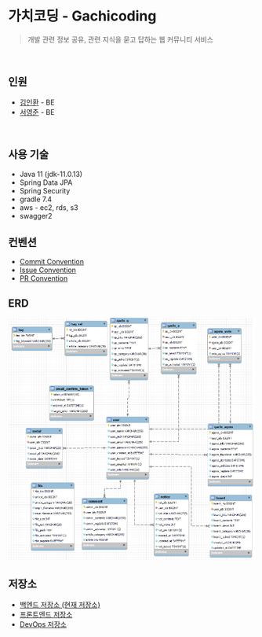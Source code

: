 # 가치코딩 - Gachicoding
> 개발 관련 정보 공유, 관련 지식을 묻고 답하는 웹 커뮤니티 서비스 <br>

<br>

## 인원 
* [김인환](https://github.com/inhwanK) - BE
* [서영준](https://github.com/95Seo) - BE

[//]: # (* [김인표]&#40;https://github.com/kiminpyo&#41;)
[//]: # (* [배지왕]&#40;https://github.com/BAE-JI-WANG&#41;)
[//]: # (* [김세현]&#40;https://github.com/saehyen&#41;)

<br>

## 사용 기술
* Java 11 (jdk-11.0.13)
* Spring Data JPA
* Spring Security 
* gradle 7.4
* aws - ec2, rds, s3
* swagger2

## 컨벤션
- [Commit Convention](https://github.com/95Seo/gachicoding/blob/develop/document/convention/commit_convention.md)
- [Issue Convention](https://github.com/95Seo/gachicoding/blob/develop/document/convention/issue_convention.md)
- [PR Convention](https://github.com/95Seo/gachicoding/blob/develop/document/convention/pull_request_convention.md)

## ERD
![](document/erd.png)

## 저장소
* [백엔드 저장소 (현재 저장소)](https://github.com/inhwanK/gachicoding)
* [프론트엔드 저장소](https://github.com/kiminpyo/gachicoding-front-next)
* [DevOps 저장소](https://github.com/BAE-JI-WANG/gachicoding_DevOps)

<br>


[//]: # (## 프로젝트 이슈 정리)

[//]: # (* [Spring Boot 환경에서 CORS 정책 설정 &#40;Feat. Spring Security&#41;]&#40;https://bool-flower.tistory.com/30&#41;)

[//]: # (* [사용자 인증을 위한 메일 API 개발 과정]&#40;https://bool-flower.tistory.com/19&#41;)

[//]: # (  <br>)

[//]: # (## 주요 이슈 및 트러블슈팅)

[//]: # (* Spring Data JPA - [DynamicInsert,DynamicUpdate 어노테이션의 용도&#40;작성 전&#41;]&#40;&#41;)

[//]: # (* UnexpectedRollbackException - [아이디&#40;이메일&#41; 중복처리에서 @Transactional 에 의한 롤백 예외 발생&#40;작성 전&#41;]&#40;&#41;)

[//]: # (* Spring Security & OAuth2 - [로그인 연동&#40;구글, 카카오, 깃허브&#41;시 기존 아이디와 중복 처리&#40;작성 전&#41;]&#40;&#41;)

[//]: # (* AWS Access Denied - [IAM 계정으로 로그인 시 RDS 접근이 안되는 현상&#40;작성 전&#41;]&#40;&#41;)

[//]: # (* WebMvcConfigurationSupport - [스웨거, pageable 사용을 위해 해당 클래스를 상속받아 오버라이딩&#40;작성 전&#41;]&#40;&#41;)

